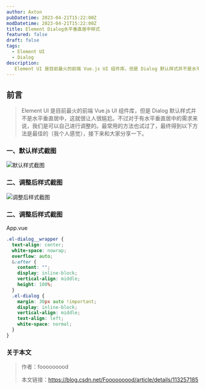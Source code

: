 ```yaml
---
author: Axton
pubDatetime: 2023-04-21T15:22:00Z
modDatetime: 2023-04-21T15:22:00Z
title: Element Dialog水平垂直居中样式
featured: false
draft: false
tags:
  - Element UI
  - Dialog
description:
   Element UI 是目前最火的前端 Vue.js UI 组件库，但是 Dialog 默认样式并不是水平垂直居中，这就很让人很尴尬。不过对于有水平垂直居中的需求来说，我们是可以自己进行调整的。最常用的方法也试过了，最终得到以下方法是最佳的（我个人感觉），接下来和大家分享一下。
---
```


## 前言

> Element UI 是目前最火的前端 Vue.js UI 组件库，但是 Dialog 默认样式并不是水平垂直居中，这就很让人很尴尬。不过对于有水平垂直居中的需求来说，我们是可以自己进行调整的。最常用的方法也试过了，最终得到以下方法是最佳的（我个人感觉），接下来和大家分享一下。

### 一、默认样式截图

![默认样式截图](@/assets/images/20210127172724470.png)

### 二、调整后样式截图

![调整后样式截图](@/assets/images/2021012717274412.png)

### 二、调整后样式截图

App.vue

```scss
.el-dialog__wrapper {
  text-align: center;
  white-space: nowrap;
  overflow: auto;
  &:after {
    content: "";
    display: inline-block;
    vertical-align: middle;
    height: 100%;
  }
  .el-dialog {
    margin: 30px auto !important;
    display: inline-block;
    vertical-align: middle;
    text-align: left;
    white-space: normal;
  }
}
```

### 关于本文

> 作者：fooooooood
>
> 本文链接：https://blog.csdn.net/Fooooooood/article/details/113257185
